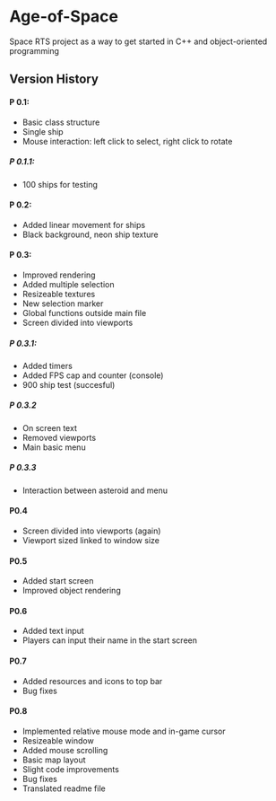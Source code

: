# Age-of-Space

Space RTS project as a way to get started in C++ and object-oriented programming

## Version History

#### P 0.1:
- Basic class structure
- Single ship
- Mouse interaction: left click to select, right click to rotate

##### P 0.1.1:
- 100 ships for testing

#### P 0.2:
- Added linear movement for ships
- Black background, neon ship texture

#### P 0.3:
- Improved rendering
- Added multiple selection
- Resizeable textures
- New selection marker
- Global functions outside main file
- Screen divided into viewports

##### P 0.3.1:
- Added timers
- Added FPS cap and counter (console)
- 900 ship test (succesful)

##### P 0.3.2
- On screen text
- Removed viewports
- Main basic menu

##### P 0.3.3
- Interaction between asteroid and menu

#### P0.4
- Screen divided into viewports (again)
- Viewport sized linked to window size

#### P0.5
- Added start screen
- Improved object rendering

#### P0.6
- Added text input
- Players can input their name in the start screen

#### P0.7
- Added resources and icons to top bar
- Bug fixes

#### P0.8
- Implemented relative mouse mode and in-game cursor
- Resizeable window
- Added mouse scrolling
- Basic map layout
- Slight code improvements
- Bug fixes
- Translated readme file
